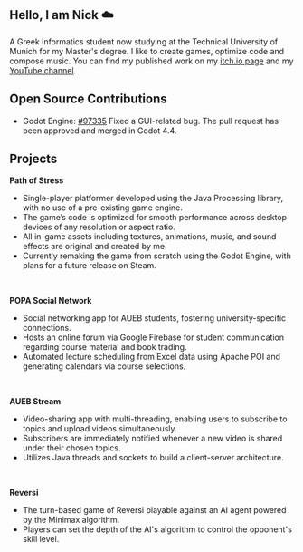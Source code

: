 ## Hello, I am Nick ☁️

A Greek Informatics student now studying at the Technical University of Munich for my Master's degree. I like to create games, optimize code and compose music. You can find my published work on my [itch.io page](https://sliencreation.itch.io/) and my [YouTube channel](https://www.youtube.com/@slien644).

## Open Source Contributions
- Godot Engine: [<ins>#97335</ins>](https://github.com/godotengine/godot/pull/97335) Fixed a GUI-related bug. The pull request has been approved and merged in Godot 4.4.

## Projects
**Path of Stress**
- Single-player platformer developed using the Java Processing library, with no use of a pre-existing game engine.
- The game’s code is optimized for smooth performance across desktop devices of any resolution or aspect ratio.
- All in-game assets including textures, animations, music, and sound effects are original and created by me.
- Currently remaking the game from scratch using the Godot Engine, with plans for a future release on Steam.

<br/>

**POPA Social Network**
 - Social networking app for AUEB students, fostering university-specific connections.
 - Hosts an online forum via Google Firebase for student communication regarding course material and book trading.
 - Automated lecture scheduling from Excel data using Apache POI and generating calendars via course selections.

<br/>

**AUEB Stream**
 - Video-sharing app with multi-threading, enabling users to subscribe to topics and upload videos simultaneously.
 - Subscribers are immediately notified whenever a new video is shared under their chosen topics.
 - Utilizes Java threads and sockets to build a client-server architecture.

<br/>

**Reversi**
- The turn-based game of Reversi playable against an AI agent powered by the Minimax algorithm.
- Players can set the depth of the AI's algorithm to control the opponent's skill level.
